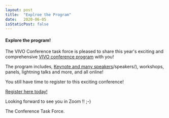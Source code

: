 ```yaml
---
layout: post
title:  "Explroe the Program"
date:   2020-06-05
isStaticPost: false
---
```


#### Explore the program!

The VIVO Conference task force is pleased to share this year's exciting and comprehensive
[VIVO conference program](/schedule/) with you!

The program includes, [Keynote and many speakers]()/speakers/), workshops, panels, lightning talks and more, and all online!

You still have time to register to this exciting conference!

[Register here today!](https://www.eventbrite.com/e/2020-vivo-conference-tickets-97993221363)

Looking forward to see you in Zoom !! ;-)

The Conference Task Force.
